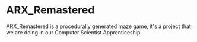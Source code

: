# ARX_Remastered 

ARX_Remastered is a procedurally generated maze game, it's a project that we are doing in our Computer Scientist Apprenticeship.

 